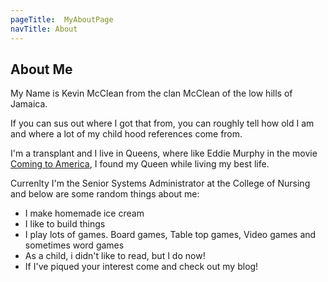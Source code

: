 ```yaml
---
pageTitle:  MyAboutPage
navTitle: About
---
```





## About Me

My Name is Kevin McClean from the clan McClean of the low hills of Jamaica.

If you can sus out where I got that from, you can roughly tell how old I am and where a lot of my child hood references come from.

I'm a transplant and I live in Queens, where like Eddie Murphy in the movie <a href="https://www.imdb.com/title/tt0094898/?ref_=fn_al_tt_1" target="_blank" rel="noopener">Coming to America</a>, I found my Queen while living my best life.

Currenlty I'm the Senior Systems Administrator at the College of Nursing and below are some random things about me:

- I make homemade ice cream
- I like to build things
- I play lots of games. Board games, Table top games, Video games and sometimes word games
- As a child, i didn't like to read, but I do now!
- If I've piqued your interest come and check out my blog!

